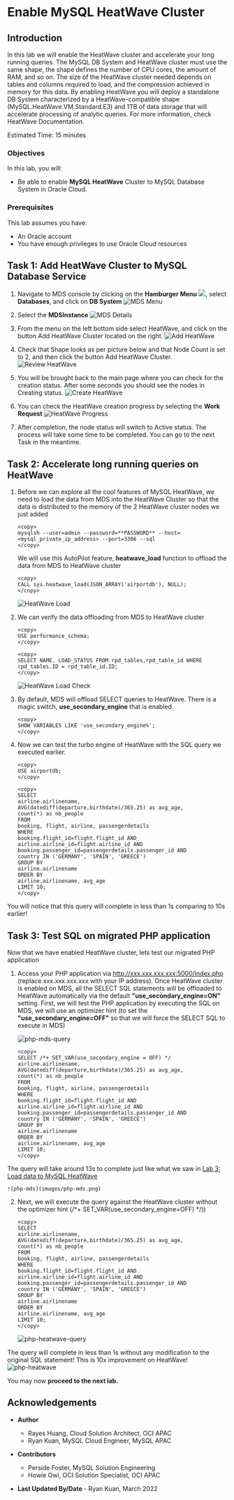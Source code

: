 # Enable MySQL HeatWave Cluster

## Introduction

In this lab we will enable the HeatWave cluster and accelerate your long running queries. The MySQL DB System and HeatWave cluster must use the same shape, the shape defines the number of CPU cores, the amount of RAM, and so on. The size of the HeatWave cluster needed depends on tables and columns required to load, and the compression achieved in memory for this data. By enabling HeatWave you will deploy a standalone DB System characterized by a HeatWave-compatible shape (MySQL.HeatWave.VM.Standard.E3) and 1TB of data storage that will accelerate processing of analytic queries. For more information, check HeatWave Documentation.

Estimated Time: 15 minutes

### Objectives

In this lab, you will:

* Be able to enable **MySQL HeatWave** Cluster to MySQL Database System in Oracle Cloud.

### Prerequisites

This lab assumes you have:

* An Oracle account
* You have enough privileges to use Oracle Cloud resources

## Task 1: Add HeatWave Cluster to MySQL Database Service

1. Navigate to MDS console by clicking on the **Hamburger Menu** ![](images/hamburger.png), select **Databases**, and click on **DB System**
	![MDS Menu](images/mds-menu.png)

2. Select the **MDSInstance**
	![MDS Details](images/mds-details.png)

3. From the menu on the left bottom side select HeatWave, and click on the button Add HeatWave Cluster located on the right.
	![Add HeatWave](images/heatwave-add.png)

4. Check that Shape looks as per picture below and that Node Count is set to 2, and then click the button Add HeatWave Cluster.
	![Review HeatWave](images/heatwave-review.png)

5. You will be brought back to the main page where you can check for the creation status. After some seconds you should see the nodes in Creating status.
	![Create HeatWave](images/heatwave-create.png)

6. You can check the HeatWave creation progress by selecting the **Work Request**
	![HeatWave Progress](images/heatwave-progress.png)

7. After completion, the node status will switch to Active status. The process will take some time to be completed. You can go to the next Task in the meantime.

## Task 2: Accelerate long running queries on HeatWave

1. Before we can explore all the cool features of MySQL HeatWave, we need to load the data from MDS into the HeatWave Cluster so that the data is distributed to the memory of the 2 HeatWave cluster nodes we just added

	```
	<copy>
	mysqlsh --user=admin --password=**PASSWORD** --host=<mysql_private_ip_address> --port=3306 --sql
	</copy>
	```

   We will use this AutoPilot feature, **heatwave_load** function to offload the data from MDS to HeatWave cluster

	```
	<copy>
	CALL sys.heatwave_load(JSON_ARRAY('airportdb'), NULL);
	</copy>
	```
	![HeatWave Load](images/heatwave-load.png)

2. We can verify the data offloading from MDS to HeatWave cluster

      ```
      <copy>
      USE performance_schema;
      </copy>
      ```
      ```
      <copy>
      SELECT NAME, LOAD_STATUS FROM rpd_tables,rpd_table_id WHERE rpd_tables.ID = rpd_table_id.ID;
      </copy>
      ```
      ![HeatWave Load Check](images/heatwave-load-check.png)

3. By default, MDS will offload SELECT queries to HeatWave. There is a magic switch, **use_secondary_engine** that is enabled.

      ```
      <copy>
      SHOW VARIABLES LIKE 'use_secondary_engine%';
      </copy>
      ```

4. Now we can test the turbo engine of HeatWave with the SQL query we executed earlier.

      ```
      <copy>
      USE airportdb;
      </copy>
      ```
      ```
      <copy>
      SELECT
      airline.airlinename,
      AVG(datediff(departure,birthdate)/365.25) as avg_age,
      count(*) as nb_people
      FROM
      booking, flight, airline, passengerdetails
      WHERE
      booking.flight_id=flight.flight_id AND
      airline.airline_id=flight.airline_id AND
      booking.passenger_id=passengerdetails.passenger_id AND
      country IN ('GERMANY', 'SPAIN', 'GREECE')
      GROUP BY
      airline.airlinename
      ORDER BY
      airline.airlinename, avg_age
      LIMIT 10;
      </copy>
      ```

  You will notice that this query will complete in less than 1s comparing to 10s earlier!

## Task 3: Test SQL on migrated PHP application

  Now that we have enabled HeatWave cluster, lets test our migrated PHP application

1. Access your PHP application via http://xxx.xxx.xxx.xxx:5000/index.php (replace xxx.xxx.xxx.xxx with your IP address). Once HeatWave cluster is enabled on MDS, all the SELECT SQL statements will be offloaded to HeatWave automatically via the default **"use_secondary_engine=ON"** setting. First, we will test the PHP application by executing the SQL on MDS, we will use an optimizer hint (to set the **"use_secondary_engine=OFF"** so that we will force the SELECT SQL to execute in MDS)

	![php-mds-query](images/php-mds-query.png)

	```
	<copy>
	SELECT /*+ SET_VAR(use_secondary_engine = OFF) */  airline.airlinename, 
	AVG(datediff(departure,birthdate)/365.25) as avg_age, 
	count(*) as nb_people 
	FROM 
	booking, flight, airline, passengerdetails 
	WHERE 
	booking.flight_id=flight.flight_id AND 
	airline.airline_id=flight.airline_id AND 
	booking.passenger_id=passengerdetails.passenger_id AND 
	country IN ('GERMANY', 'SPAIN', 'GREECE') 
	GROUP BY 
	airline.airlinename 
	ORDER BY 
	airline.airlinename, avg_age 
	LIMIT 10;
	</copy>
	```

  The query will take around 13s to complete just like what we saw in [Lab 3: Load data to MySQL HeatWave](../data-load/data-load.md)

	![php-mds](images/php-mds.png)

2. Next, we will execute the query against the HeatWave cluster without the optimizer hint (/*+ SET_VAR(use_secondary_engine=OFF) */))

	```
	<copy>
	SELECT
	airline.airlinename,
	AVG(datediff(departure,birthdate)/365.25) as avg_age,
	count(*) as nb_people
	FROM
	booking, flight, airline, passengerdetails
	WHERE
	booking.flight_id=flight.flight_id AND
	airline.airline_id=flight.airline_id AND
	booking.passenger_id=passengerdetails.passenger_id AND
	country IN ('GERMANY', 'SPAIN', 'GREECE')
	GROUP BY 
	airline.airlinename
	ORDER BY 
	airline.airlinename, avg_age
	LIMIT 10;
	</copy>
	```

	![php-heatwave-query](images/php-heatwave-query.png)

  The query will complete in less than 1s without any modification to the original SQL statement! This is 10x improvement on HeatWave!
	![php-heatwave](images/php-heatwave.png)

  You may now **proceed to the next lab.**

## Acknowledgements

* **Author**

  * Rayes Huang, Cloud Solution Architect, OCI APAC
  * Ryan Kuan, MySQL Cloud Engineer, MySQL APAC

* **Contributors**

  * Perside Foster, MySQL Solution Engineering
  * Howie Owi, OCI Solution Specialist, OCI APAC

* **Last Updated By/Date** - Ryan Kuan, March 2022